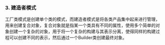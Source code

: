 ### 3. 建造者模式 
工厂类模式是创建单个类的模式，而建造者模式是将各类产品集中起来进行管理，用来创建复合对象，复合对象就是指某一个类具有不同的属性，使用多个简单的对象创建一个复杂的对象，用于将一个复杂的构建与其表示分离，使得同样的构建过程可以创建不同的表示，然后通过一个Builder类创建最终对象。  